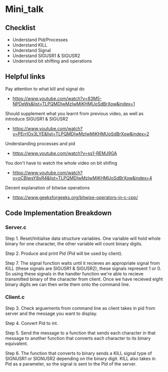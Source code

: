 # Mini_talk

## Checklist
- Understand Pid/Processes
- Understand KILL
- Understand Signal
- Understand SIGUSR1 & SIGUSR2
- Understand bit shifting and operations

## Helpful links
Pay attention to what kill and signal do
- https://www.youtube.com/watch?v=83M5-NPDeWs&list=TLPQMDIwMzIwMjKHMUoSdBrXow&index=1

Should supplement what you learnt from previous video, as well as introduce SIGUSR1 & SIGUSR2
- https://www.youtube.com/watch?v=PErrlOx3LYE&list=TLPQMDIwMzIwMjKHMUoSdBrXow&index=2

Understanding processes and pid
- https://www.youtube.com/watch?v=ss1-REMJ9GA

You don't have to watch the whole video on bit shifing
- https://www.youtube.com/watch?v=oCBlwsY8sR4&list=TLPQMDIwMzIwMjKHMUoSdBrXow&index=4

Decent explanation of bitwise operations
- https://www.geeksforgeeks.org/bitwise-operators-in-c-cpp/
## Code Implementation Breakdown 

### Server.c
Step 1. Reset/Initialise data structure variables. One variable will hold whole binary for one character, the other variable will count binary digits.

Step 2. Produce and print Pid (Pid will be used by client).

Step 7. The signal function waits until it recieves an appropriate signal from KILL (these signals are SIGUSR1 & SIGUSR2), these signals represent 1 or 0. So using these signals in the handler function we're able to recieve transmitted binary of the character from client. Once we have recieved eight binary digits we can then write them onto the command line.

### Client.c
Step 3. Check arguements from command line as client takes in pid from server and the message you want to display.

Step 4. Convert Pid to int.

Step 5. Send the message to a function that sends each character in that message to another function that converts each character to its binary equivalent.

Step 6. The function that converts to binary sends a KILL signal type of SIGNUSR1 or SIGNUSR2 depending on the binary digit. KILL also takes in Pid as a parameter, so the signal is sent to the Pid of the server.
